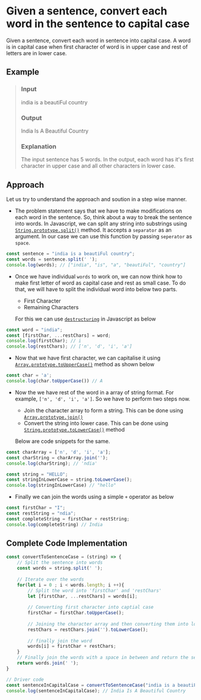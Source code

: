 
# Given a sentence, convert each word in the sentence to capital case

Given a sentence, convert each word in sentence into capital case. A word is in capital case when first character of word is in upper case and rest of letters are in lower case. 

## Example
> ### Input
> india is a beautiFul country
> ### Output
> India Is A Beautiful Country
> ### Explanation
> The input sentence has 5 words. In the output, each word has it's first character in upper case and all other characters in lower case.

## Approach
Let us try to understand the approach and soution in a step wise manner.
- The problem statement says that we have to make modifications on each word in the sentence. So, think about a way to break the sentence into words. In Javascript, we can split any string into substrings using [`String.prototype.split()`](https://developer.mozilla.org/en-US/docs/Web/JavaScript/Reference/Global_Objects/String/split) method. It accepts a `separator` as an argument. In our case we can use this function by passing `seperator` as `space`. 
```js
const sentence = "india is a beautiFul country";
const words = sentence.split(' ');
console.log(words); // ["india", "is", "a", "beautiFul", "country"]
```
- Once we have individual `words` to work on, we can now think how to make first letter of word as capital case and rest as small case. To do that, we will have to split the individual word into below two parts. 
  - First Character
  - Remaining Characters
  
  For this we can use [`destructuring`](https://developer.mozilla.org/en-US/docs/Web/JavaScript/Reference/Operators/Destructuring_assignment) in Javascript as below
```js
const word = "india";
const [firstChar, ...restChars] = word;
console.log(firstChar); // i
console.log(restChars); // ['n', 'd', 'i', 'a']
```
- Now that we have first character, we can capitalise it using [`Array.prototype.toUpperCase()`](https://developer.mozilla.org/en-US/docs/Web/JavaScript/Reference/Global_Objects/String/toUpperCase) method as shown below
```js
const char = 'a';
console.log(char.toUpperCase()) // A
```
- Now the we have rest of the word in a array of string format. For example, `['n', 'd', 'i', 'a']`.  So we have to perform two steps now.
  - Join the character array to form a string. This can be done using [`Array.prototype.join()`](https://developer.mozilla.org/en-US/docs/Web/JavaScript/Reference/Global_Objects/Array/join)
  -    Convert the string into lower case. This can be done using [`String.prototype.toLowerCase()`](https://developer.mozilla.org/en-US/docs/Web/JavaScript/Reference/Global_Objects/String/toLowerCase) method
 
  Below are code snippets for the same.
```js
const charArray = ['n', 'd', 'i', 'a'];
const charString = charArray.join('');
console.log(charString); // 'ndia'
```

```js
const string = "HELLO";
const stringInLowerCase = string.toLowerCase();
console.log(stringInLowerCase) // "hello"
```
- Finally we can join the words using a simple `+` operator as below
```js
const firstChar = "I";
const restString = "ndia";
const completeString = firstChar + restString;
console.log(completeString) // India
```

## Complete Code Implementation
```js
const convertToSentenceCase = (string) => {
	// Split the sentence into words
	const words = string.split(' ');
	
	// Iterate over the words
	for(let i = 0 ; i < words.length; i ++){
		// Split the word into 'firstChar' and 'restChars'
		let [firstChar, ...restChars] = words[i];
		
		// Converting first character into captial case
		firstChar = firstChar.toUpperCase();
		
		// Joining the character array and then converting them into lower case
		restChars = restChars.join('').toLowerCase();
		
		// finally join the word
		words[i] = firstChar + restChars;
	}
	// Finally join the words with a space in between and return the sentence in capital case
	return words.join(' ');
}

// Driver code
const sentenceInCapitalCase = convertToSentenceCase("india is a beautiFul country");
console.log(sentenceInCapitalCase); // India Is A Beautiful Country
```
